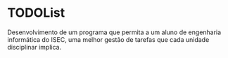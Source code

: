 # TODOList
Desenvolvimento de um programa que permita a um aluno de engenharia
informática do ISEC, uma melhor gestão de tarefas que cada unidade disciplinar implica.
